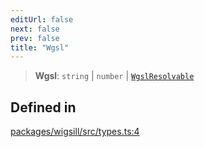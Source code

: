 ```yaml
---
editUrl: false
next: false
prev: false
title: "Wgsl"
---
```


> **Wgsl**: `string` \| `number` \| [`WgslResolvable`](/api/wigsill/interfaces/wgslresolvable/)

## Defined in

[packages/wigsill/src/types.ts:4](https://github.com/software-mansion-labs/wigsill/blob/3eabd476f023822e50f40404033f5b0520bf8089/packages/wigsill/src/types.ts#L4)
